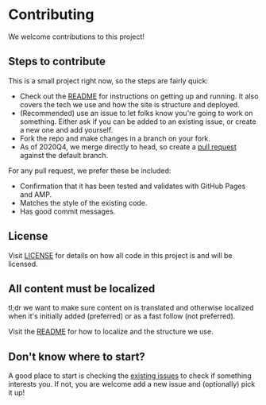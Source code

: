 # Contributing

We welcome contributions to this project!

## Steps to contribute

This is a small project right now, so the steps are fairly quick:

* Check out the [README](README.md) for instructions on getting up and running. It also covers the tech we use and how the site is structure and deployed.
* (Recommended) use an issue to let folks know you're going to work on something. Either ask if you can be added to an existing issue, or create a new one and add yourself.
* Fork the repo and make changes in a branch on your fork.
* As of 2020Q4, we merge directly to head, so create a [pull request](https://github.com/devadvance/terminalcheatsheet/compare) against the default branch.

For any pull request, we prefer these be included:

* Confirmation that it has been tested and validates with GitHub Pages and AMP.
* Matches the style of the existing code.
* Has good commit messages.

## License

Visit [LICENSE](LICENSE) for details on how all code in this project is and will be licensed.

## All content must be localized

tl;dr we want to make sure content on is translated and otherwise localized when it's initially added (preferred) or as a fast follow (not preferred).

Visit the [README](README.md) for how to localize and the structure we use.

## Don't know where to start?

A good place to start is checking the [existing issues](https://github.com/devadvance/terminalcheatsheet/issues) to check if something interests you. If not, you are welcome add a new issue and (optionally) pick it up!